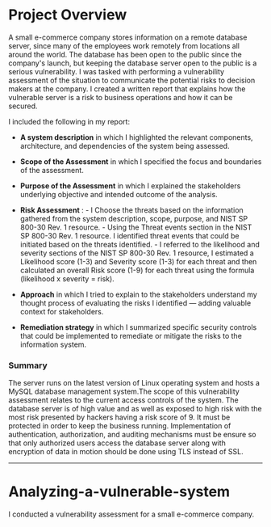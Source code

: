 # Project Overview
A small e-commerce company stores information on a remote database server, since many of the employees work remotely from locations all around the world. The database has been open to the public since the company's launch, but keeping the database server open to the public is a serious vulnerability. I was tasked with performing a vulnerability assessment of the situation to communicate the potential risks to decision makers at the company. I created a written report that explains how the vulnerable server is a risk to business operations and how it can be secured.


I included the following in my report:
- __A system description__  in which I highlighted the relevant components, architecture, and dependencies of the system being assessed.
- __Scope of the Assessment__ in which I specified the focus and boundaries of the assessment.
- __Purpose of the Assessment__  in which I explained the stakeholders underlying objective and intended outcome of the analysis.
- __Risk Assessment__ :
                         - I Choose the threats based on the information gathered from the system description, scope, purpose, and NIST SP 800-30 Rev. 1 resource.
                         - Using the Threat events section in the NIST SP 800-30 Rev. 1 resource. I identified threat events that could be initiated based on the threats identified.
                         - I referred to the likelihood and severity sections of the NIST SP 800-30 Rev. 1 resource, I estimated a Likelihood score (1-3) and Severity score (1-3) for each threat
                           and then calculated an overall Risk score (1-9) for each threat using the formula (likelihood x severity = risk). 

- __Approach__ in which I tried to explain to the stakeholders understand my thought process of evaluating the risks I identified — adding valuable context for stakeholders.
- __Remediation strategy__ in which I summarized specific security controls that could be implemented to remediate or mitigate the risks to the information system.


### Summary
The server runs on the latest version of Linux operating system and hosts a MySQL database management system.The scope of this vulnerability assessment relates to the current access controls of the system. The database server is of  high value and as well as exposed to  high risk with the most risk presented by hackers having a risk score of 9. It must be protected in order to keep the business running. Implementation of authentication, authorization, and auditing mechanisms must be ensure so that only authorized users access the database server along with encryption of data in motion should be done using TLS instead of SSL.

---


 










# Analyzing-a-vulnerable-system
I conducted a vulnerability assessment for a small e-commerce company. 
